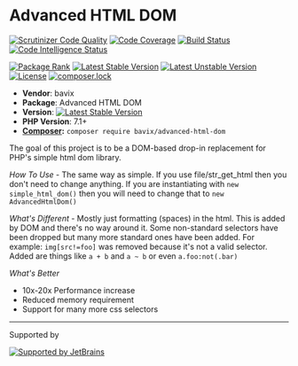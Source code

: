 # Advanced HTML DOM

[![Scrutinizer Code Quality](https://scrutinizer-ci.com/g/bavix/advanced-html-dom/badges/quality-score.png?b=master)](https://scrutinizer-ci.com/g/bavix/advanced-html-dom/?branch=master)
[![Code Coverage](https://scrutinizer-ci.com/g/bavix/advanced-html-dom/badges/coverage.png?b=master)](https://scrutinizer-ci.com/g/bavix/advanced-html-dom/?branch=master)
[![Build Status](https://scrutinizer-ci.com/g/bavix/advanced-html-dom/badges/build.png?b=master)](https://scrutinizer-ci.com/g/bavix/advanced-html-dom/build-status/master)
[![Code Intelligence Status](https://scrutinizer-ci.com/g/bavix/advanced-html-dom/badges/code-intelligence.svg?b=master)](https://scrutinizer-ci.com/code-intelligence)

[![Package Rank](https://phppackages.org/p/bavix/advanced-html-dom/badge/rank.svg)](https://packagist.org/packages/bavix/advanced-html-dom)
[![Latest Stable Version](https://poser.pugx.org/bavix/advanced-html-dom/v/stable)](https://packagist.org/packages/bavix/advanced-html-dom)
[![Latest Unstable Version](https://poser.pugx.org/bavix/advanced-html-dom/v/unstable)](https://packagist.org/packages/bavix/advanced-html-dom)
[![License](https://poser.pugx.org/bavix/advanced-html-dom/license)](https://packagist.org/packages/bavix/advanced-html-dom)
[![composer.lock](https://poser.pugx.org/bavix/advanced-html-dom/composerlock)](https://packagist.org/packages/bavix/advanced-html-dom)

* **Vendor**: bavix
* **Package**: Advanced HTML DOM
* **Version**: [![Latest Stable Version](https://poser.pugx.org/bavix/advanced-html-dom/v/stable)](https://packagist.org/packages/bavix/advanced-html-dom)
* **PHP Version**: 7.1+ 
* **[Composer](https://getcomposer.org/):** `composer require bavix/advanced-html-dom`

The goal of this project is to be a DOM-based drop-in replacement for PHP's simple html dom library.

*How To Use* - The same way as simple. If you use file/str_get_html then you don't need to change anything. If you are instantiating with `new simple_html_dom()` then you will need to change that to `new AdvancedHtmlDom()`

*What's Different* - Mostly just formatting (spaces) in the html. This is added by DOM and there's no way around it. Some non-standard selectors have been dropped but many more standard ones have been added. For example: `img[src!=foo]` was removed because it's not a valid selector. Added are things like `a + b` and `a ~ b` or even `a.foo:not(.bar)`

*What's Better*
- 10x-20x Performance increase
- Reduced memory requirement
- Support for many more css selectors

---
Supported by

[![Supported by JetBrains](https://cdn.rawgit.com/bavix/development-through/46475b4b/jetbrains.svg)](https://www.jetbrains.com/)

